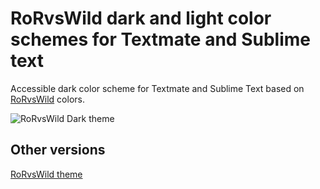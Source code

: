 # RoRvsWild dark and light color schemes for Textmate and Sublime text
Accessible dark color scheme for Textmate and Sublime Text based on [RoRvsWild](https://www.rorvswild.com) colors.

![RoRvsWild Dark theme](https://basesecrete.com/rorvswild-theme/rorvswild-theme-textmate-dark.png)

## Other versions
[RoRvsWild theme](https://www.rorvswild.com/theme)